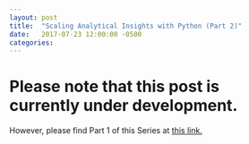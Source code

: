 ```yaml
---
layout: post
title:  "Scaling Analytical Insights with Python (Part 2)"
date:   2017-07-23 12:00:00 -0500
categories: 
---
```


<!-- <img src="/assets/4_OKC_players_in_2011.jpg" alt="Kevin Durant with OKC Teammates" height="500"  style="width: 100%"> -->

<h1><strong>Please note that this post is currently under development.</strong></h1>

However, please find Part 1 of this Series at <a href="https://kdboller.github.io/2017/07/09/scaling-business-operational-insights-with-python.html" target="_blank">this link.</a>



